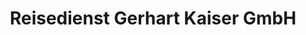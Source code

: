 ---
title: "Reisedienst Gerhart Kaiser GmbH"
url: /zwickau/reisedienst-gerhart-kaiser-gmbh/
shop: Reisebüro
---